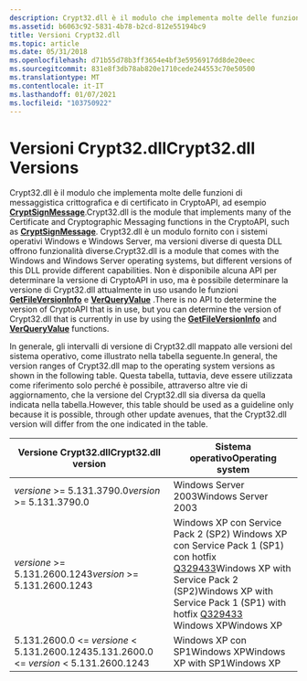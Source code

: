 ```yaml
---
description: Crypt32.dll è il modulo che implementa molte delle funzioni CryptoAPI.
ms.assetid: b6063c92-5831-4b78-b2cd-812e55194bc9
title: Versioni Crypt32.dll
ms.topic: article
ms.date: 05/31/2018
ms.openlocfilehash: d71b55d78b3ff3654e4bf3e5956917dd8de20eec
ms.sourcegitcommit: 831e8f3db78ab820e1710cede244553c70e50500
ms.translationtype: MT
ms.contentlocale: it-IT
ms.lasthandoff: 01/07/2021
ms.locfileid: "103750922"
---
```

# <a name="crypt32dll-versions"></a><span data-ttu-id="d2362-103">Versioni Crypt32.dll</span><span class="sxs-lookup"><span data-stu-id="d2362-103">Crypt32.dll Versions</span></span>

<span data-ttu-id="d2362-104">Crypt32.dll è il modulo che implementa molte delle funzioni di messaggistica crittografica e di certificato in CryptoAPI, ad esempio [**CryptSignMessage**](/windows/desktop/api/Wincrypt/nf-wincrypt-cryptsignmessage).</span><span class="sxs-lookup"><span data-stu-id="d2362-104">Crypt32.dll is the module that implements many of the Certificate and Cryptographic Messaging functions in the CryptoAPI, such as [**CryptSignMessage**](/windows/desktop/api/Wincrypt/nf-wincrypt-cryptsignmessage).</span></span> <span data-ttu-id="d2362-105">Crypt32.dll è un modulo fornito con i sistemi operativi Windows e Windows Server, ma versioni diverse di questa DLL offrono funzionalità diverse.</span><span class="sxs-lookup"><span data-stu-id="d2362-105">Crypt32.dll is a module that comes with the Windows and Windows Server operating systems, but different versions of this DLL provide different capabilities.</span></span> <span data-ttu-id="d2362-106">Non è disponibile alcuna API per determinare la versione di CryptoAPI in uso, ma è possibile determinare la versione di Crypt32.dll attualmente in uso usando le funzioni [**GetFileVersionInfo**](/windows/win32/api/winver/nf-winver-getfileversioninfoa) e [**VerQueryValue**](/windows/win32/api/winver/nf-winver-verqueryvaluea) .</span><span class="sxs-lookup"><span data-stu-id="d2362-106">There is no API to determine the version of CryptoAPI that is in use, but you can determine the version of Crypt32.dll that is currently in use by using the [**GetFileVersionInfo**](/windows/win32/api/winver/nf-winver-getfileversioninfoa) and [**VerQueryValue**](/windows/win32/api/winver/nf-winver-verqueryvaluea) functions.</span></span>

<span data-ttu-id="d2362-107">In generale, gli intervalli di versione di Crypt32.dll mappato alle versioni del sistema operativo, come illustrato nella tabella seguente.</span><span class="sxs-lookup"><span data-stu-id="d2362-107">In general, the version ranges of Crypt32.dll map to the operating system versions as shown in the following table.</span></span> <span data-ttu-id="d2362-108">Questa tabella, tuttavia, deve essere utilizzata come riferimento solo perché è possibile, attraverso altre vie di aggiornamento, che la versione del Crypt32.dll sia diversa da quella indicata nella tabella.</span><span class="sxs-lookup"><span data-stu-id="d2362-108">However, this table should be used as a guideline only because it is possible, through other update avenues, that the Crypt32.dll version will differ from the one indicated in the table.</span></span>

| <span data-ttu-id="d2362-109">Versione Crypt32.dll</span><span class="sxs-lookup"><span data-stu-id="d2362-109">Crypt32.dll version</span></span>                               | <span data-ttu-id="d2362-110">Sistema operativo</span><span class="sxs-lookup"><span data-stu-id="d2362-110">Operating system</span></span>                                                                                                                                                                |
|---------------------------------------------------|---------------------------------------------------------------------------------------------------------------------------------------------------------------------------------|
| <span data-ttu-id="d2362-111">*versione* >= 5.131.3790.0</span><span class="sxs-lookup"><span data-stu-id="d2362-111">*version* >= 5.131.3790.0</span></span>                      | <span data-ttu-id="d2362-112">Windows Server 2003</span><span class="sxs-lookup"><span data-stu-id="d2362-112">Windows Server 2003</span></span>                                                                                                                                                             |
| <span data-ttu-id="d2362-113">*versione* >= 5.131.2600.1243</span><span class="sxs-lookup"><span data-stu-id="d2362-113">*version* >= 5.131.2600.1243</span></span>                   | <span data-ttu-id="d2362-114">Windows XP con Service Pack 2 (SP2) Windows XP con Service Pack 1 (SP1) con hotfix [Q329433](https://support.microsoft.com/kb/329433)</span><span class="sxs-lookup"><span data-stu-id="d2362-114">Windows XP with Service Pack 2 (SP2)Windows XP with Service Pack 1 (SP1) with hotfix [Q329433](https://support.microsoft.com/kb/329433)</span></span><br/> <span data-ttu-id="d2362-115">Windows XP</span><span class="sxs-lookup"><span data-stu-id="d2362-115">Windows XP</span></span><br/> |
| <span data-ttu-id="d2362-116">5.131.2600.0 <= *versione* < 5.131.2600.1243</span><span class="sxs-lookup"><span data-stu-id="d2362-116">5.131.2600.0 <= *version* < 5.131.2600.1243</span></span> | <span data-ttu-id="d2362-117">Windows XP con SP1Windows XP</span><span class="sxs-lookup"><span data-stu-id="d2362-117">Windows XP with SP1Windows XP</span></span><br/>                                                                                                                                        |



 

 

 
